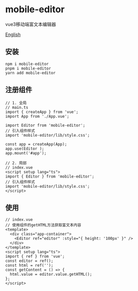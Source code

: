 # mobile-editor

vue3移动端富文本编辑器

[English](https://github.com/wxuanwx/mobile-editor/blob/master/README_en.md)

## 安装

    npm i mobile-editor
    pnpm i mobile-editor
    yarn add mobile-editor

## 注册组件

    // 1. 全局
    // main.ts
    import { createApp } from 'vue';
    import App from './App.vue';

    import Editor from 'mobile-editor';
    // 引入组件样式
    import 'mobile-editor/lib/style.css';

    const app = createApp(App);
    app.use(Editor );
    app.mount('#app');

    // 2. 局部
    // index.vue
    <script setup lang="ts">
    import { Editor } from 'mobile-editor';
    // 引入组件样式
    import 'mobile-editor/lib/style.css';
    </script>

## 使用

```
// index.vue
// 使用组件的getHTML方法获取富文本内容
<template>
  <div class="app-container">
    <Editor ref="editor" :style="{ height: '100px' }" />
  </div>
</template>
<script setup lang="ts">
import { ref } from 'vue';
const editor = ref();
const html = ref('');
const getContent = () => {
  html.value = editor.value.getHTML();
};
</script>
```
